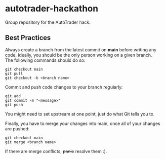 # autotrader-hackathon
Group repository for the AutoTrader hack.

## Best Practices
Always create a branch from the latest commit on **main** before writing any code. Ideally, you should be the only person working on a given branch. The following commands should do so:
```
git checkout main
git pull
git checkout -b <branch name>
```
Commit and push code changes to your branch regularly:
```
git add .
git commit -m "<message>"
git push
```
You might need to set upstream at one point, just do what Git tells you to.

Finally, you have to merge your changes into main, once all of your changes are pushed:
```
git checkout main
git merge <branch name>
```
If there are merge conflicts, ~~panic~~ resolve them :).
